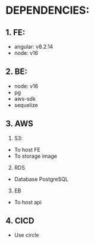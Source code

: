 # DEPENDENCIES:

## 1. FE:

- angular: v8.2.14
- node: v16

## 2. BE:

- node: v16
- pg
- aws-sdk
- sequelize

## 3. AWS

1. S3:

- To host FE
- To storage image

2. RDS

- Database PostgreSQL

3. EB

- To host api

## 4. CICD

- Use circle
